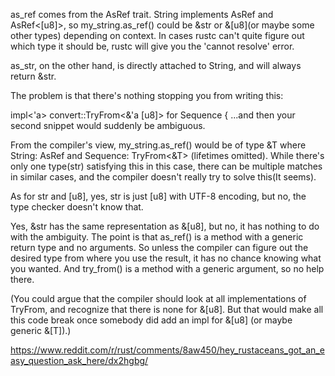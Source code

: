 as_ref comes from the AsRef<T> trait. String implements AsRef<str> and AsRef<[u8]>, so my_string.as_ref() could be &str or &[u8](or maybe some other types) depending on context. In cases rustc can't quite figure out which type it should be, rustc will give you the 'cannot resolve' error.

as_str, on the other hand, is directly attached to String, and will always return &str.


The problem is that there's nothing stopping you from writing this:

impl<'a> convert::TryFrom<&'a [u8]> for Sequence {
...and then your second snippet would suddenly be ambiguous.

From the compiler's view, my_string.as_ref() would be of type &T where String: AsRef<T> and Sequence: TryFrom<&T> (lifetimes omitted). While there's only one type(str) satisfying this in this case, there can be multiple matches in similar cases, and the compiler doesn't really try to solve this(It seems).

As for str and [u8], yes, str is just [u8] with UTF-8 encoding, but no, the type checker doesn't know that.


Yes, &str has the same representation as &[u8], but no, it has nothing to do with the ambiguity. The point is that as_ref() is a method with a generic return type and no arguments. So unless the compiler can figure out the desired type from where you use the result, it has no chance knowing what you wanted. And try_from() is a method with a generic argument, so no help there.

(You could argue that the compiler should look at all implementations of TryFrom, and recognize that there is none for &[u8]. But that would make all this code break once somebody did add an impl for &[u8] (or maybe generic &[T]).)

https://www.reddit.com/r/rust/comments/8aw450/hey_rustaceans_got_an_easy_question_ask_here/dx2hgbg/